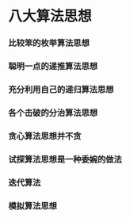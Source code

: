 # 八大算法思想

### 比较笨的枚举算法思想

### 聪明一点的递推算法思想

### 充分利用自己的递归算法思想

### 各个击破的分治算法思想

### 贪心算法思想并不贪

### 试探算法思想是一种委婉的做法

### 迭代算法

### 模拟算法思想

